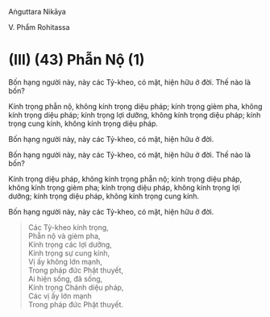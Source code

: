 Aṅguttara Nikāya

V. Phẩm Rohitassa

# (III) (43) Phẫn Nộ (1)

Bốn hạng người này, này các Tỷ-kheo, có mặt, hiện hữu ở đời. Thế nào là bốn?

Kính trọng phẫn nộ, không kính trọng diệu pháp; kính trọng gièm pha, không kính trọng diệu pháp; kính trọng lợi dưỡng, không kính trọng diệu pháp; kính trọng cung kính, không kính trọng diệu pháp.

Bốn hạng người này, này các Tỷ-kheo, có mặt, hiện hữu ở đời.

Bốn hạng người này, này các Tỷ-kheo, có mặt, hiện hữu ở đời. Thế nào là bốn?

Kính trọng diệu pháp, không kính trọng phẫn nộ; kính trọng diệu pháp, không kính trọng gièm pha; kính trọng diệu pháp, không kính trọng lợi dưỡng; kính trọng diệu pháp, không kính trọng cung kính.

Bốn hạng người này, này các Tỷ-kheo, có mặt, hiện hữu ở đời.

> Các Tỷ-kheo kính trọng,  
> Phẫn nộ và gièm pha,  
> Kính trọng các lợi dưỡng,  
> Kính trọng sự cung kính,  
> Vị ấy không lớn mạnh,  
> Trong pháp đức Phật thuyết,  
> Ai hiện sống, đã sống,  
> Kính trọng Chánh diệu pháp,  
> Các vị ấy lớn mạnh  
> Trong pháp đức Phật thuyết.

